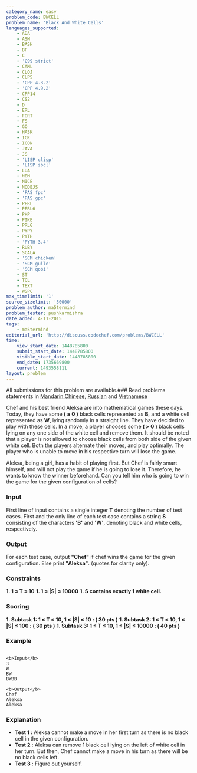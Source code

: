 ```yaml
---
category_name: easy
problem_code: BWCELL
problem_name: 'Black And White Cells'
languages_supported:
    - ADA
    - ASM
    - BASH
    - BF
    - C
    - 'C99 strict'
    - CAML
    - CLOJ
    - CLPS
    - 'CPP 4.3.2'
    - 'CPP 4.9.2'
    - CPP14
    - CS2
    - D
    - ERL
    - FORT
    - FS
    - GO
    - HASK
    - ICK
    - ICON
    - JAVA
    - JS
    - 'LISP clisp'
    - 'LISP sbcl'
    - LUA
    - NEM
    - NICE
    - NODEJS
    - 'PAS fpc'
    - 'PAS gpc'
    - PERL
    - PERL6
    - PHP
    - PIKE
    - PRLG
    - PYPY
    - PYTH
    - 'PYTH 3.4'
    - RUBY
    - SCALA
    - 'SCM chicken'
    - 'SCM guile'
    - 'SCM qobi'
    - ST
    - TCL
    - TEXT
    - WSPC
max_timelimit: '1'
source_sizelimit: '50000'
problem_author: ma5termind
problem_tester: pushkarmishra
date_added: 4-11-2015
tags:
    - ma5termind
editorial_url: 'http://discuss.codechef.com/problems/BWCELL'
time:
    view_start_date: 1448785800
    submit_start_date: 1448785800
    visible_start_date: 1448785800
    end_date: 1735669800
    current: 1493558111
layout: problem
---
```

All submissions for this problem are available.###  Read problems statements in [Mandarin Chinese](http://www.codechef.com/download/translated/LTIME30/mandarin/BWCELL.pdf), [Russian](http://www.codechef.com/download/translated/LTIME30/russian/BWCELL.pdf) and [Vietnamese](http://www.codechef.com/download/translated/LTIME30/vietnamese/BWCELL.pdf)

Chef and his best friend Aleksa are into mathematical games these days. Today, they have some **( ≥ 0 )** black cells represented as **B**, and a white cell represented as **W**, lying randomly in a straight line. They have decided to play with these cells. In a move, a player chooses some **( > 0 )** black cells lying on any one side of the white cell and remove them. It should be noted that a player is not allowed to choose black cells from both side of the given white cell. Both the players alternate their moves, and play optimally. The player who is unable to move in his respective turn will lose the game.

Aleksa, being a girl, has a habit of playing first. But Chef is fairly smart himself, and will not play the game if he is going to lose it. Therefore, he wants to know the winner beforehand. Can you tell him who is going to win the game for the given configuration of cells?

### Input

 First line of input contains a single integer **T** denoting the number of test cases. First and the only line of each test case contains a string **S** consisting of the characters **'B'** and **'W'**, denoting black and white cells, respectively.

### Output

For each test case, output **"Chef"** if chef wins the game for the given configuration. Else print **"Aleksa"**. (quotes for clarity only).

### Constraints

**1. 1 ≤ T ≤ 10** **1. 1 ≤ |S| ≤ 10000** **1. S contains exactly 1 white cell.** 
### Scoring

**1. Subtask 1: 1 ≤ T ≤ 10, 1 ≤ |S| ≤ 10 : ( 30 pts )** **1. Subtask 2: 1 ≤ T ≤ 10, 1 ≤ |S| ≤ 100 : ( 30 pts )** **1. Subtask 3: 1 ≤ T ≤ 10, 1 ≤ |S| ≤ 10000 : ( 40 pts )** 
### Example

```

<b>Input</b>
3
W
BW
BWBB

<b>Output</b>
Chef
Aleksa
Aleksa

```
###  Explanation

- **Test 1 :** Aleksa cannot make a move in her first turn as there is no black cell in the given configuration.
- **Test 2 :** Aleksa can remove 1 black cell lying on the left of white cell in her turn. But then, Chef cannot make a move in his turn as there will be no black cells left.
- **Test 3 :** Figure out yourself.